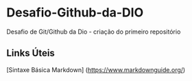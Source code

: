 # Desafio-Github-da-DIO
Desafio de Git/Github da Dio - criação do primeiro repositório

## Links Úteis
[Sintaxe Básica Markdown] (https://www.markdownguide.org/)
